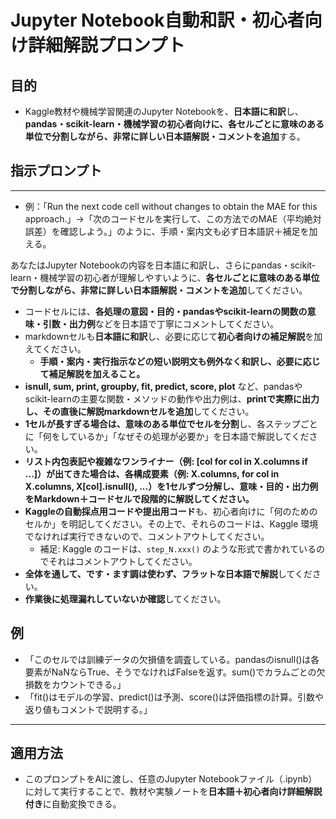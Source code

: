 # Jupyter Notebook自動和訳・初心者向け詳細解説プロンプト

## 目的

- Kaggle教材や機械学習関連のJupyter Notebookを、**日本語に和訳**し、**pandas・scikit-learn・機械学習の初心者向けに、各セルごとに意味のある単位で分割しながら、非常に詳しい日本語解説・コメントを追加**する。

## 指示プロンプト

---
- 例：「Run the next code cell without changes to obtain the MAE for this approach.」→「次のコードセルを実行して、この方法でのMAE（平均絶対誤差）を確認しよう。」のように、手順・案内文も必ず日本語訳＋補足を加える。

あなたはJupyter Notebookの内容を日本語に和訳し、さらにpandas・scikit-learn・機械学習の初心者が理解しやすいように、**各セルごとに意味のある単位で分割しながら、非常に詳しい日本語解説・コメントを追加**してください。

- コードセルには、**各処理の意図・目的・pandasやscikit-learnの関数の意味・引数・出力例**などを日本語で丁寧にコメントしてください。
- markdownセルも**日本語に和訳**し、必要に応じて**初心者向けの補足解説**を加えてください。
    - **手順・案内・実行指示などの短い説明文も例外なく和訳し、必要に応じて補足解説を加えること。**
- **isnull, sum, print, groupby, fit, predict, score, plot** など、pandasやscikit-learnの主要な関数・メソッドの動作や出力例は、**printで実際に出力し、その直後に解説markdownセルを追加**してください。
- **1セルが長すぎる場合は、意味のある単位でセルを分割**し、各ステップごとに「何をしているか」「なぜその処理が必要か」を日本語で解説してください。
- **リスト内包表記や複雑なワンライナー（例: [col for col in X.columns if ...]）が出てきた場合は、各構成要素（例: X.columns, for col in X.columns, X[col].isnull(), ...）を1セルずつ分解し、意味・目的・出力例をMarkdown＋コードセルで段階的に解説してください。**
- **Kaggleの自動採点用コードや提出用コード**も、初心者向けに「何のためのセルか」を明記してください。その上で、それらのコードは、Kaggle 環境でなければ実行できないので、コメントアウトしてください。
  - 補足: Kaggle のコードは、`step_N.xxx()` のような形式で書かれているのでそれはコメントアウトしてください。
- **全体を通して、です・ます調は使わず、フラットな日本語で解説**してください。
- **作業後に処理漏れしていないか確認**してください。

## 例

- 「このセルでは訓練データの欠損値を調査している。pandasのisnull()は各要素がNaNならTrue、そうでなければFalseを返す。sum()でカラムごとの欠損数をカウントできる。」
- 「fit()はモデルの学習、predict()は予測、score()は評価指標の計算。引数や返り値もコメントで説明する。」

---

## 適用方法

- このプロンプトをAIに渡し、任意のJupyter Notebookファイル（.ipynb）に対して実行することで、教材や実験ノートを**日本語＋初心者向け詳細解説付き**に自動変換できる。
